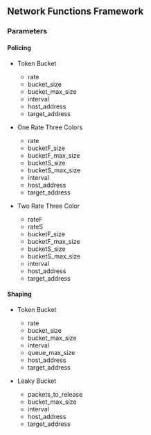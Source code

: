 ## Network Functions Framework

### Parameters

#### Policing
- Token Bucket
  - rate
  - bucket_size
  - bucket_max_size
  - interval
  - host_address
  - target_address

- One Rate Three Colors
  - rate
  - bucketF_size
  - bucketF_max_size
  - bucketS_size
  - bucketS_max_size
  - interval
  - host_address
  - target_address

- Two Rate Three Color
  - rateF
  - rateS
  - bucketF_size
  - bucketF_max_size
  - bucketS_size
  - bucketS_max_size
  - interval
  - host_address
  - target_address

#### Shaping
- Token Bucket
  - rate
  - bucket_size
  - bucket_max_size
  - interval
  - queue_max_size
  - host_address
  - target_address

- Leaky Bucket
  - packets_to_release
  - bucket_max_size
  - interval
  - host_address
  - target_address
